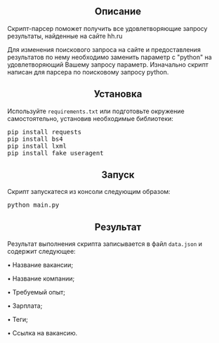 <h2 align="center">Описание</h2>
Скрипт-парсер поможет получить все удовлетворяющие запросу результаты, найденные на сайте hh.ru

Для изменения поискового запроса на сайте и предоставления результатов по нему необходимо заменить параметр с "python" на удовлетворяющий Вашему запросу параметр. Изначально скрипт написан для парсера по поисковому запросу python.

<h2 align="center">Установка</h2>
Используйте <code>requirements.txt</code> или подготовьте окружение самостоятельно, установив необходимые библиотеки:
<pre>
pip install requests
pip install bs4
pip install lxml
pip install fake_useragent
</pre>


<h2 align="center">Запуск</h2>
Скрипт запускатеся из консоли следующим образом:
<pre>python main.py</pre>
<h2 align="center">Результат</h2>

Результат выполнения скрипта записывается в файл <code>data.json</code> и содержит следующее:

•	Название вакансии;

•	Название компании;

•	Требуемый опыт;

•	Зарплата;

•	Теги;

•	Ссылка на вакансию.
